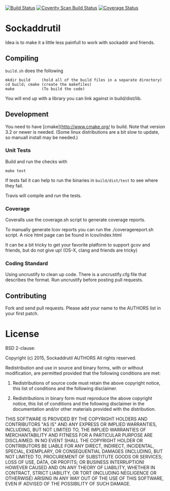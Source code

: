[![Build Status](https://travis-ci.org/NATTools/sockaddrutil.svg?branch=master)](https://travis-ci.org/NATTools/sockaddrutil)
[![Coverity Scan Build Status](https://scan.coverity.com/projects/7586/badge.svg)](https://scan.coverity.com/projects/nattools-sockaddrutil)
[![Coverage Status](https://coveralls.io/repos/NATTools/sockaddrutil/badge.svg?branch=master&service=github)](https://coveralls.io/github/NATTools/sockaddrutil?branch=master)

# Sockaddrutil
Idea is to make it a little less painfull to work with sockaddr and friends.

## Compiling

`build.sh` does the following

    mkdir build     (hold all of the build files in a separate directory)
    cd build; cmake (create the makefiles)
    make            (To build the code)

You will end up with a library you can link
against in build/dist/lib.


## Development

You need to have [cmake](http://www.cmake.org/ to build.
Note that version 3.2 or newer is needed. (Some linux distributions are a bit slow to update, so manuall install may be needed.)

### Unit Tests

Build and run the checks with

    make test

If tests fail it can help to run the binaries in `build/dist/test` to see where
they fail.

Travis will compile and run the tests.

### Coverage

Coveralls use the coverage.sh script to generate coverage reports.

To manually generate lcov reports you can run the ./coveragereport.sh script.
A nice html page can be found in lcov/index.html

It can be a bit tricky to get your favorite platform to support gcov and
friends, but do not give up! (OS-X, clang and friends are tricky)

### Coding Standard

Using uncrustify to clean up code. There is a uncrustify.cfg file that describes
the format. Run uncrustify before posting pull requests.
## Contributing

Fork and send pull requests.  Please add your name to the AUTHORS list in your
first patch.

# License

BSD 2-clause:

Copyright (c) 2015, Sockaddrutil AUTHORS
All rights reserved.

Redistribution and use in source and binary forms, with or without modification,
are permitted provided that the following conditions are met:

1. Redistributions of source code must retain the above copyright notice, this
   list of conditions and the following disclaimer.

2. Redistributions in binary form must reproduce the above copyright notice,
   this list of conditions and the following disclaimer in the documentation
   and/or other materials provided with the distribution.

THIS SOFTWARE IS PROVIDED BY THE COPYRIGHT HOLDERS AND CONTRIBUTORS "AS IS" AND
ANY EXPRESS OR IMPLIED WARRANTIES, INCLUDING, BUT NOT LIMITED TO, THE IMPLIED
WARRANTIES OF MERCHANTABILITY AND FITNESS FOR A PARTICULAR PURPOSE ARE
DISCLAIMED. IN NO EVENT SHALL THE COPYRIGHT HOLDER OR CONTRIBUTORS BE LIABLE FOR
ANY DIRECT, INDIRECT, INCIDENTAL, SPECIAL, EXEMPLARY, OR CONSEQUENTIAL DAMAGES
(INCLUDING, BUT NOT LIMITED TO, PROCUREMENT OF SUBSTITUTE GOODS OR SERVICES;
LOSS OF USE, DATA, OR PROFITS; OR BUSINESS INTERRUPTION) HOWEVER CAUSED AND ON
ANY THEORY OF LIABILITY, WHETHER IN CONTRACT, STRICT LIABILITY, OR TORT
(INCLUDING NEGLIGENCE OR OTHERWISE) ARISING IN ANY WAY OUT OF THE USE OF THIS
SOFTWARE, EVEN IF ADVISED OF THE POSSIBILITY OF SUCH DAMAGE.
